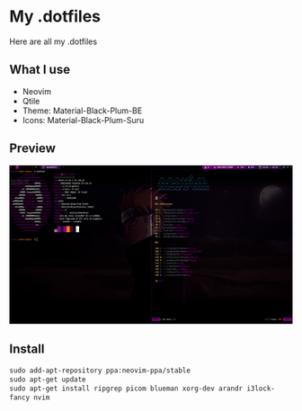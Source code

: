 # My .dotfiles

Here are all my .dotfiles

## What I use

- Neovim 
- Qtile
- Theme: Material-Black-Plum-BE
- Icons: Material-Black-Plum-Suru

## Preview

![Preview](/Pictures/preview.png)

## Install

```
sudo add-apt-repository ppa:neovim-ppa/stable
sudo apt-get update
sudo apt-get install ripgrep picom blueman xorg-dev arandr i3lock-fancy nvim
```
